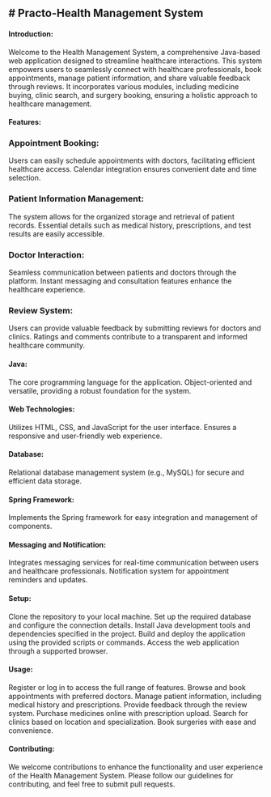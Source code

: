 <h2># Practo-Health Management System</h2>

<h4>Introduction:</h4>

Welcome to the Health Management System, a comprehensive Java-based web application designed to streamline healthcare interactions. This system empowers users to seamlessly connect with healthcare professionals, book appointments, manage patient information, and share valuable feedback through reviews. It incorporates various modules, including medicine buying, clinic search, and surgery booking, ensuring a holistic approach to healthcare management.

<h4>Features:</h4>

<h3>Appointment Booking:</h3>
Users can easily schedule appointments with doctors, facilitating efficient healthcare access.
Calendar integration ensures convenient date and time selection.

<h3>Patient Information Management:</h3>
The system allows for the organized storage and retrieval of patient records.
Essential details such as medical history, prescriptions, and test results are easily accessible.

<h3>Doctor Interaction:</h3>
Seamless communication between patients and doctors through the platform.
Instant messaging and consultation features enhance the healthcare experience.

<h3>Review System:</h3>
Users can provide valuable feedback by submitting reviews for doctors and clinics.
Ratings and comments contribute to a transparent and informed healthcare community.

<h4>Java:</h4>
The core programming language for the application.
Object-oriented and versatile, providing a robust foundation for the system.

<h4>Web Technologies:</h4>
Utilizes HTML, CSS, and JavaScript for the user interface.
Ensures a responsive and user-friendly web experience.

<h4>Database:</h4>
Relational database management system (e.g., MySQL) for secure and efficient data storage.

<h4>Spring Framework:</h4>
Implements the Spring framework for easy integration and management of components.

<h4>Messaging and Notification:</h4>
Integrates messaging services for real-time communication between users and healthcare professionals.
Notification system for appointment reminders and updates.

<h4>Setup:</h4>
Clone the repository to your local machine.
Set up the required database and configure the connection details.
Install Java development tools and dependencies specified in the project.
Build and deploy the application using the provided scripts or commands.
Access the web application through a supported browser.

<h4>Usage:</h4>
Register or log in to access the full range of features.
Browse and book appointments with preferred doctors.
Manage patient information, including medical history and prescriptions.
Provide feedback through the review system.
Purchase medicines online with prescription upload.
Search for clinics based on location and specialization.
Book surgeries with ease and convenience.

<h4>Contributing:</h4>
We welcome contributions to enhance the functionality and user experience of the Health Management System. Please follow our guidelines for contributing, and feel free to submit pull requests.
